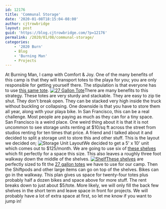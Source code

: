 ```yaml
---
id: 12176
title: 'Communal Storage'
date: '2020-01-08T18:15:04-08:00'
author: cjtrowbridge
layout: post
guid: 'https://blog.cjtrowbridge.com/?p=12176'
permalink: /2020/01/08/communal-storage/
categories:
    - '2020 Burn'
    - Blog
    - 'Burning Man'
    - Projects
---
```


At Burning Man, I camp with Comfort &amp; Joy. One of the many benefits of this camp is that they will transport totes to the playa for you; you are only responsible for getting yourself there. The stipulation is that everyone has to use [this same tote](https://amzn.to/2uwpIFm). [![27 Gallon Tote](https://blog.cjtrowbridge.com/wp-content/uploads/2020/01/27-Gallon-Tote-1-1.jpg)](https://amzn.to/2uwpIFm)There are many benefits to this strategy. These totes are very sturdy and stackable. They are easy to zip tie shut. They don't break open. They can be stacked very high inside the truck without buckling or collapsing. One downside is that you have to store them all year, along with your playa bike. In San Francisco, this can be a real challenge. Most people are paying as much as they can for a tiny space. San Francisco is a weird place. One weird thing about it is that it is not uncommon to see storage units renting at $10/sq ft across the street from studios renting for ten times that price. A friend and I talked about it and decided to split a storage unit to store this and other stuff. This is the layout we decided on; ![Storage Unit Layout](https://blog.cjtrowbridge.com/wp-content/uploads/2020/01/Storage-Unit-Layout-1-1.png)We decided to get a 5' x 10' unit which comes out to $125/month. We are going to use six of [these shelves](https://amzn.to/35BwUN2) which fit perfectly for a space this size. This also leaves a roughly three foot walkway down the middle of the shelves. [![Shelf](https://blog.cjtrowbridge.com/wp-content/uploads/2020/01/Shelf-1-1.jpg)These shelves](https://amzn.to/35BwUN2) are perfectly sized to fit the [27 gallon totes](https://amzn.to/2uwpIFm) we have to use for our camp. Then the Shiftpods and other large items can go on top of the shelves. Bikes can go in the walkway. This plan gives us space for twenty-four totes plus probably half a dozen bikes and space above for more stuff. The rent breaks down to just about $5/tote. More likely, we will only fill the back few shelves in the short term and leave space in front for projects. We will probably have a lot of extra space at first, so let me know if you want to jump in!